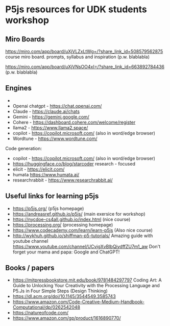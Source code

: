 # P5js resources for UDK students workshop

## Miro Boards 
https://miro.com/app/board/uXjVLZxLtWg=/?share_link_id=508579562875
course miro board. prompts, syllabus and inspiration (p.w. blablabla)

https://miro.com/app/board/uXjVNsOO4xI=/?share_link_id=663892784436
(p.w. blablabla)

## Engines
- 
- Openai chatgpt - https://chat.openai.com/
- Claude - https://claude.ai/chats
- Gemini - https://gemini.google.com/
- Cohere - https://dashboard.cohere.com/welcome/register
- llama2 - https://www.llama2.space/
- copilot - https://copilot.microsoft.com/ (also in word/edge browser)
- Wordtune - https://www.wordtune.com/

Code generation:
- copilot - https://copilot.microsoft.com/ (also in word/edge browser)
- https://huggingface.co/blog/starcoder
research - focused
- elicit - https://elicit.com/
- humata https://www.humata.ai/
- researchrabbit - https://www.researchrabbit.ai/

## Useful links for learning p5js 
- https://p5js.org/ (p5js homepage)
- https://andreasref.github.io/p5js/ (main exersice for workshop)
- https://nycdoe-cs4all.github.io/index.html (nice course)
- https://processing.org/ (processing homepage)
- https://www.codecademy.com/learn/learn-p5js (Also nice course)
- http://wykhuh.github.io/shiffman-p5-tutorials/ Amazing guide  with youtube channel https://www.youtube.com/channel/UCvjgXvBlbQiydffZU7m1_aw
Don't forget your mama and papa: Google and ChatGPT!

## Books / papers
- https://mitpressbookstore.mit.edu/book/9781484297797 Coding Art: A Guide to Unlocking Your Creativity with the Processing Language and P5.Js in Four Simple Steps (Design Thinking)
- https://dl.acm.org/doi/10.1145/3544549.3585743
- https://www.amazon.com/Code-Creative-Medium-Handbook-Computational/dp/0262542048
- https://natureofcode.com/ 
- https://www.amazon.com/gp/product/1616890770/

